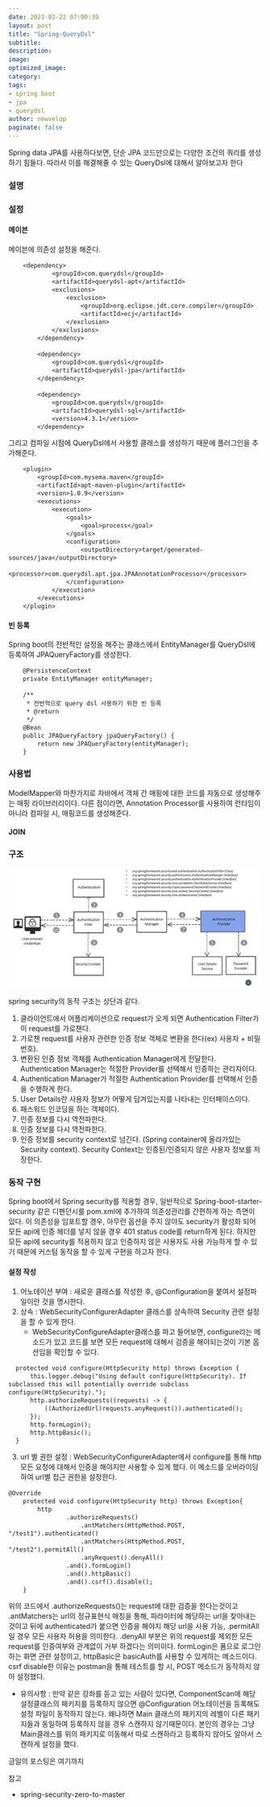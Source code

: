 ```yaml
---
date: 2021-02-22 07:00:39
layout: post
title: "Spring-QueryDsl"
subtitle:
description:
image:
optimized_image:
category:
tags:
- spring boot
- jpa
- querydsl
author: newvelop
paginate: false
---
```

Spring data JPA를 사용하다보면, 단순 JPA 코드만으로는 다양한 조건의 쿼리를 생성하기 힘들다.
따라서 이를 해결해줄 수 있는 QueryDsl에 대해서 알아보고자 한다

### 설명

### 설정
#### 메이븐
메이븐에 의존성 설정을 해준다.
```
    <dependency>
            <groupId>com.querydsl</groupId>
            <artifactId>querydsl-apt</artifactId>
            <exclusions>
                <exclusion>
                    <groupId>org.eclipse.jdt.core.compiler</groupId>
                    <artifactId>ecj</artifactId>
                </exclusion>
            </exclusions>
        </dependency>

        <dependency>
            <groupId>com.querydsl</groupId>
            <artifactId>querydsl-jpa</artifactId>
        </dependency>

        <dependency>
            <groupId>com.querydsl</groupId>
            <artifactId>querydsl-sql</artifactId>
            <version>4.3.1</version>
        </dependency>
```

그리고 컴파일 시점에 QueryDsl에서 사용할 클래스를 생성하기 때문에 플러그인을 추가해준다.
```
    <plugin>
        <groupId>com.mysema.maven</groupId>
        <artifactId>apt-maven-plugin</artifactId>
        <version>1.0.9</version>
        <executions>
            <execution>
                <goals>
                    <goal>process</goal>
                </goals>
                <configuration>
                    <outputDirectory>target/generated-sources/java</outputDirectory>
                    <processor>com.querydsl.apt.jpa.JPAAnnotationProcessor</processor>
                </configuration>
            </execution>
        </executions>
    </plugin>
```

#### 빈 등록
Spring boot의 전반적인 설정을 해주는 클래스에서 EntityManager를 QueryDsl에 등록하여 JPAQueryFactory를 생성한다.
```
    @PersistenceContext
    private EntityManager entityManager;

    /**
     * 전반적으로 query dsl 사용하기 위한 빈 등록
     * @return
     */
    @Bean
    public JPAQueryFactory jpaQueryFactory() {
        return new JPAQueryFactory(entityManager);
    }
```


### 사용법
ModelMapper와 마찬가지로 자바에서 객체 간 매핑에 대한 코드를 자동으로 생성해주는 매핑 라이브러리이다. 다른 점이라면, Annotation Processor를 사용하여 런타임이 아니라 컴파일 시, 매핑코드를 생성해준다.


#### JOIN


### 구조
![screensh](../assets/img/2021-02-04-Spring---Security/spring-security-architecture.PNG)

spring security의 동작 구조는 상단과 같다.
1. 클라이언트에서 어플리케이션으로 request가 오게 되면 Authentication Filter가 이 request를 가로챈다.
2. 가로챈 request를 사용자 관련한 인증 정보 객체로 변환을 한다(ex) 사용자 + 비밀번호).
3. 변환된 인증 정보 객체를 Authentication Manager에게 전달한다. Authentication Manager는 적절한 Provider를 선택해서 인증하는 관리자이다.
4. Authentication Manager가 적절한 Authentication Provider를 선택해서 인증을 수행하게 한다.
5. User Details란 사용자 정보가 어떻게 담겨있는지를 나타내는 인터페이스이다.
6. 패스워드 인코딩을 하는 객체이다.
7. 인증 정보를 다시 역전파한다.
8. 인증 정보를 다시 역전파한다.
9. 인증 정보를 security context로 넘긴다. (Spring container에 올라가있는 Security context). Security Context는 인증된/인증되지 않은 사용자 정보를 저장한다.

### 동작 구현
Spring boot에서 Spring security를 적용할 경우, 일반적으로 Spring-boot-starter-security 같은 디펜던시를 pom.xml에 추가하여 의존성관리를 간편하게
하는 측면이 있다. 이 의존성을 임포트할 경우, 아무런 옵션을 주지 않아도 security가 활성화 되어 모든 api에 인증 헤더를 넣지 않을 경우 401 status code를
return하게 된다. 하지만 모든 api에 security를 적용하지 않고 인증하지 않은 사용자도 사용 가능하게 할 수 있기 때문에 커스텀 동작을 할 수 있게 구현을 하고자 한다.

#### 설정 작성
1. 어노테이션 부여 : 새로운 클래스를 작성한 후, @Configuration을 붙여서 설정파일이란 것을 명시한다.
2. 상속 : WebSecurityConfigurerAdapter 클래스를 상속하여 Security 관련 설정을 할 수 있게 한다.
   * WebSecurityConfigureAdapter클래스를 파고 들어보면, configure라는 메소드가 있고 코드를 보면 모든 request에 대해서 검증을 해야되는것이 기본 옵션임을 확인할 수 있다.
  ```
    protected void configure(HttpSecurity http) throws Exception {
        this.logger.debug("Using default configure(HttpSecurity). If subclassed this will potentially override subclass configure(HttpSecurity).");
        http.authorizeRequests((requests) -> {
            ((AuthorizedUrl)requests.anyRequest()).authenticated();
        });
        http.formLogin();
        http.httpBasic();
    }
  ```
3. url 별 권한 설정 : WebSecurityConfigurerAdapter에서 configure를 통해 http 모든 요청에 대해서 인증을 해야지만 사용할 수 있게 했다. 이 메소드를 오버라이딩하여 url별 접근 권한을 설정한다.
```
@Override
    protected void configure(HttpSecurity http) throws Exception{
        http
                .authorizeRequests()
                    .antMatchers(HttpMethod.POST, "/test1").authenticated()
                    .antMatchers(HttpMethod.POST, "/test2").permitAll()
                    .anyRequest().denyAll()
                .and().formLogin()
                .and().httpBasic()
                .and().csrf().disable();
    }
```
위의 코드에서 .authorizeRequests()는 request에 대한 검증을 한다는것이고 .antMatchers는 url의 정규표현식 매칭을 통해, 파라미터에 해당하는 url을 찾아내는 것이고 뒤에 authenticated가 붙으면 인증을 해야지 해당 url을 사용 가능, .permitAll일 경우 모든 사용자 허용을 의미한다. .denyAll 부분은 위의 request를 제외한 모든 request를 인증여부와 관계없이 거부 하겠다는 의미이다. formLogin은 폼으로 로그인 하는 화면 관련 설정이고, httpBasic은 basicAuth를 사용할 수 있게하는 메소드이다.
csrf disable한 이유는 postman을 통해 테스트를 할 시, POST 메소드가 동작하지 않아 설정했다.

* 유의사항 : 만약 같은 강좌를 듣고 있는 사람이 있다면, ComponentScan에 해당 설정클래스의 패키지를 등록하지 않으면 @Configuration 어노테이션을 등록해도 설정 파일이 동작하지 않는다. 왜냐하면 Main 클래스의 패키지의 레벨이 다른 패키지들과 동일하여 등록하지 않을 경우 스캔하지 않기때문이다. 본인의 경우는 그냥 Main클래스를 위의 패키지로 이동해서 따로 스캔하라고 등록하지 않아도 알아서 스캔하게 설정을 했다.

금일의 포스팅은 여기까지

참고
- spring-security-zero-to-master